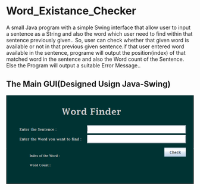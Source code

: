 # Word_Existance_Checker
A small Java program with a simple Swing interface that allow user to input  a sentence as a String  and also the word which user need to  find within that sentence previously given.. So, user can check whether that given word is available or not in that previous given sentence.if that user entered word available in the sentence, programe will output the position(index) of that matched word in the sentence and also the Word count of the Sentence. Else the Program will output a suitable Error Message.. 

## The Main GUI(Designed Usign Java-Swing)

![MainGUI!](Interface_image.PNG)
